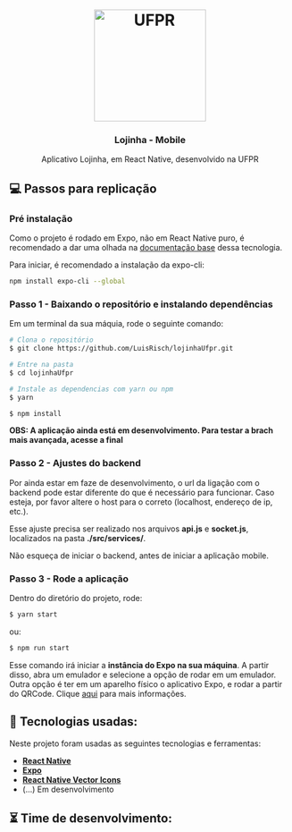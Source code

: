 <h1 align="center">
    <img height="200" alt="UFPR" src="https://upload.wikimedia.org/wikipedia/pt/9/9c/Ufpr_logo.jpg" />
</h1>

<h3 align="center">
  Lojinha - Mobile
</h3>
<p align="center">
  Aplicativo Lojinha, em React Native, desenvolvido na UFPR
</p>

## :computer: Passos para replicação

### **Pré instalação**

Como o projeto é rodado em Expo, não em React Native puro, é recomendado a dar uma olhada na [documentação base](https://expo.io/learn) dessa tecnologia.

Para iniciar, é recomendado a instalação da expo-cli:

```bash
npm install expo-cli --global
```

### **Passo 1 - Baixando o repositório e instalando dependências**

Em um terminal da sua máquia, rode o seguinte comando:

```bash
# Clona o repositório
$ git clone https://github.com/LuisRisch/lojinhaUfpr.git

# Entre na pasta
$ cd lojinhaUfpr

# Instale as dependencias com yarn ou npm
$ yarn

$ npm install
```

**OBS: A aplicação ainda está em desenvolvimento. Para testar a brach mais avançada, acesse a final**


### **Passo 2 - Ajustes do backend**

Por ainda estar em faze de desenvolvimento, o url da ligação com o backend pode estar diferente do que é necessário para funcionar. Caso esteja, por favor altere o host para o correto (localhost, endereço de ip, etc.).

Esse ajuste precisa ser realizado nos arquivos **api.js** e **socket.js**, localizados na pasta **./src/services/**.

Não esqueça de iniciar o backend, antes de iniciar a aplicação mobile.


### **Passo 3 - Rode a aplicação**

Dentro do diretório do projeto, rode:

```bash
$ yarn start
```

ou:

```bash
$ npm run start
```

Esse comando irá iniciar a **instância do Expo na sua máquina**. A partir disso, abra um emulador e selecione a opção de rodar em um emulador. Outra opção é ter em um aparelho físico o aplicativo Expo, e rodar a partir do QRCode. Clique [aqui](https://expo.io/learn) para mais informações.

## :wrench: Tecnologias usadas:

Neste projeto foram usadas as seguintes tecnologias e ferramentas:

- [**React Native**](https://reactnative.dev/docs/getting-started)
- [**Expo**](https://expo.io/learn)
- [**React Native Vector Icons**](https://github.com/oblador/react-native-vector-icons)
- (...) Em desenvolvimento

## :hourglass_flowing_sand: Time de desenvolvimento:
